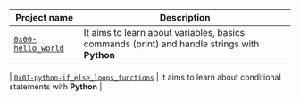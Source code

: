 | Project name | Description |
| ------------ | ----------- |
| [`0x00-hello_world`](https://github.com/layan2k/alx-higher_level_programming/tree/master/0x00-python-hello_world) | It aims to learn about variables, basics commands (print) and handle strings with **Python** |

| [`0x01-python-if_else_loops_functions`](https://github.com/layan2k/alx-higher_level_programming/tree/master/0x01-python-if_else_loops_function) | it aims to learn about conditional statements with **Python** |